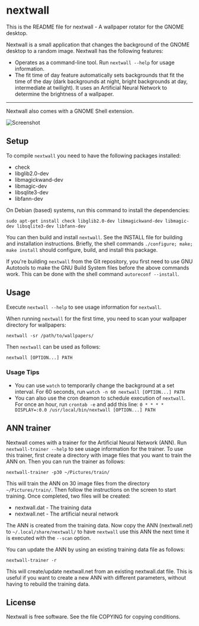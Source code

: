 # nextwall

This is the README file for nextwall - A wallpaper rotator for the GNOME
desktop.

Nextwall is a small application that changes the background of the GNOME
desktop to a random image. Nextwall has the following features:

* Operates as a command-line tool. Run `nextwall --help` for usage information.
* The fit time of day feature automatically sets backgrounds that fit the time
  of the day (dark backgrounds at night, bright backgrounds at day,
  intermediate at twilight). It uses an Artificial Neural Network to determine
  the brightness of a wallpaper.

- - -

Nextwall also comes with a GNOME Shell extension.

![Screenshot](https://raw.github.com/figure002/nextwall/master/data/screenshot-extension.png)


## Setup

To compile `nextwall` you need to have the following packages installed:

* check
* libglib2.0-dev
* libmagickwand-dev
* libmagic-dev
* libsqlite3-dev
* libfann-dev

On Debian (based) systems, run this command to install the dependencies:

    sudo apt-get install check libglib2.0-dev libmagickwand-dev libmagic-dev libsqlite3-dev libfann-dev

You can then build and install `nextwall`. See the INSTALL file for building
and installation instructions. Briefly, the shell commands
`./configure; make; make install` should configure, build, and install this
package.

If you're building `nextwall` from the Git repository, you first need to use
GNU Autotools to make the GNU Build System files before the above commands work.
This can be done with the shell command `autoreconf --install`.


## Usage

Execute `nextwall --help` to see usage information for `nextwall`.

When running `nextwall` for the first time, you need to scan your wallpaper
directory for wallpapers:

	nextwall -sr /path/to/wallpapers/

Then `nextwall` can be used as follows:

	nextwall [OPTION...] PATH


### Usage Tips

* You can use `watch` to temporarily change the background at a set interval.
  For 60 seconds, run `watch -n 60 nextwall [OPTION...] PATH`
* You can also use the cron deamon to schedule execution of `nextwall`. For
  once an hour, run `crontab -e` and add this line:
  ``0 * * * * DISPLAY=:0.0 /usr/local/bin/nextwall [OPTION...] PATH``


## ANN trainer

Nextwall comes with a trainer for the Artificial Neural Network (ANN).
Run `nextwall-trainer --help` to see usage information for the trainer. To use
this trainer, first create a directory with image files that you want to train
the ANN on. Then you can run the trainer as follows:

    nextwall-trainer -p30 ~/Pictures/train/

This will train the ANN on 30 image files from the directory
`~/Pictures/train/`. Then follow the instructions on the screen to start
training. Once completed, two files will be created:

* nextwall.dat - The training data
* nextwall.net - The artificial neural network

The ANN is created from the training data. Now copy the ANN (nextwall.net)
to `~/.local/share/nextwall/` to have `nextwall` use this ANN the next time
it is executed with the `--scan` option.

You can update the ANN by using an existing training data file as follows:

    nextwall-trainer -r

This will create/update nextwall.net from an existing nextwall.dat file. This
is useful if you want to create a new ANN with different parameters, without
having to rebuild the training data.


## License

Nextwall is free software. See the file COPYING for copying conditions.

